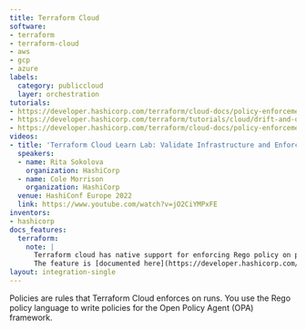 ```yaml
---
title: Terraform Cloud
software:
- terraform
- terraform-cloud
- aws
- gcp
- azure
labels:
  category: publiccloud
  layer: orchestration
tutorials:
- https://developer.hashicorp.com/terraform/cloud-docs/policy-enforcement/opa
- https://developer.hashicorp.com/terraform/tutorials/cloud/drift-and-opa
- https://developer.hashicorp.com/terraform/cloud-docs/policy-enforcement/opa/vcs
videos:
- title: 'Terraform Cloud Learn Lab: Validate Infrastructure and Enforce OPA Policies'
  speakers:
  - name: Rita Sokolova
    organization: HashiCorp
  - name: Cole Morrison
    organization: HashiCorp
  venue: HashiConf Europe 2022
  link: https://www.youtube.com/watch?v=jO2CiYMPxFE
inventors:
- hashicorp
docs_features:
  terraform:
    note: |
      Terraform cloud has native support for enforcing Rego policy on plans.
      The feature is [documented here](https://developer.hashicorp.com/terraform/cloud-docs/policy-enforcement/opa).
layout: integration-single
---
```

Policies are rules that Terraform Cloud enforces on runs.
You use the Rego policy language to write policies for the
Open Policy Agent (OPA) framework.

